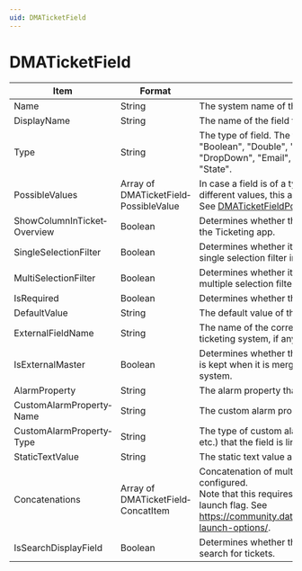```yaml
---
uid: DMATicketField
---
```


# DMATicketField

| Item                        | Format                                | Description                                                                                                                                                                                                                                                                                        |
|-----------------------------|---------------------------------------|----------------------------------------------------------------------------------------------------------------------------------------------------------------------------------------------------------------------------------------------------------------------------------------------------|
| Name                        | String                                | The system name of the field                                                                                                                                                                                                                                                                       |
| DisplayName                 | String                                | The name of the field that is displayed for the user.                                                                                                                                                                                                                                              |
| Type                        | String                                | The type of field. The following values are possible: "Boolean", "Double", "DateTime", "DataMiner Object", "DropDown", "Email", "Integer", "Text", "Url", "User", or "State".                                                                                                                      |
| PossibleValues              | Array of DMATicketField­PossibleValue | In case a field is of a type that allows the user to select different values, this array contains the different values. See [DMATicketFieldPossibleValue](xref:DMATicketFieldPossibleValue).                                                                                                         |
| ShowColumnInTicket­Overview | Boolean                               | Determines whether the field is displayed as a column in the Ticketing app.                                                                                                                                                                                                                        |
| SingleSelectionFilter       | Boolean                               | Determines whether it will be possible to use the field as a single selection filter in the Ticketing overview.                                                                                                                                                                                    |
| MultiSelectionFilter        | Boolean                               | Determines whether it will be possible to use this field as a multiple selection filter in the Ticketing overview.                                                                                                                                                                                 |
| IsRequired                  | Boolean                               | Determines whether this field must always be filled in.                                                                                                                                                                                                                                            |
| DefaultValue                | String                                | The default value of the ticket, if applicable.                                                                                                                                                                                                                                                    |
| ExternalFieldName           | String                                | The name of the corresponding field in a third-party ticketing system, if any.                                                                                                                                                                                                                     |
| IsExternalMaster            | Boolean                               | Determines whether the value found in the DataMiner ticket is kept when it is merged with a ticket from a third-party system.                                                                                                                                                                      |
| AlarmProperty               | String                                | The alarm property that the ticket field is linked to.                                                                                                                                                                                                                                             |
| CustomAlarmProperty­Name    | String                                | The custom alarm property that the ticket field is linked to.                                                                                                                                                                                                                                      |
| CustomAlarmProperty­Type    | String                                | The type of custom alarm property (element, view, alarm, etc.) that the field is linked to.                                                                                                                                                                                                        |
| StaticTextValue             | String                                | The static text value assigned to the field, if any.                                                                                                                                                                                                                                               |
| Concatenations              | Array of DMATicketField­ConcatItem    | Concatenation of multiple alarm fields and static text, if configured.<br> Note that this requires the *CorrelationTicketAction* soft-launch flag. See <https://community.dataminer.services/documentation/soft-launch-options/>. |
| IsSearchDisplayField        | Boolean                               | Determines whether the field is displayed when users search for tickets.                                                                                                                                                                                                                           |

